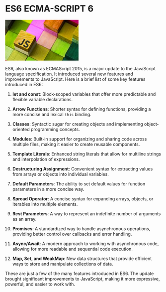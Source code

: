 # ES6 ECMA-SCRIPT 6

![javascript image](images/ES6.jpg)

ES6, also known as ECMAScript 2015, is a major update to the JavaScript language specification. It introduced several new features and improvements to JavaScript. Here is a brief list of some key features introduced in ES6:

1. **let and const**: Block-scoped variables that offer more predictable and flexible variable declarations.

2. **Arrow Functions**: Shorter syntax for defining functions, providing a more concise and lexical `this` binding.

3. **Classes**: Syntactic sugar for creating objects and implementing object-oriented programming concepts.

4. **Modules**: Built-in support for organizing and sharing code across multiple files, making it easier to create reusable components.

5. **Template Literals**: Enhanced string literals that allow for multiline strings and interpolation of expressions.

6. **Destructuring Assignment**: Convenient syntax for extracting values from arrays or objects into individual variables.

7. **Default Parameters**: The ability to set default values for function parameters in a more concise way.

8. **Spread Operator**: A concise syntax for expanding arrays, objects, or iterables into multiple elements.

9. **Rest Parameters**: A way to represent an indefinite number of arguments as an array.

10. **Promises**: A standardized way to handle asynchronous operations, providing better control over callbacks and error handling.

11. **Async/Await**: A modern approach to working with asynchronous code, allowing for more readable and sequential code execution.

12. **Map, Set, and WeakMap**: New data structures that provide efficient ways to store and manipulate collections of data.

These are just a few of the many features introduced in ES6. The update brought significant improvements to JavaScript, making it more expressive, powerful, and easier to work with.
